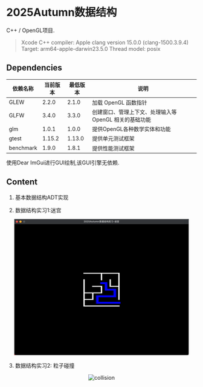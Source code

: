 #  2025Autumn数据结构

C++ / OpenGL项目.
> Xcode C++ compiler:
> Apple clang version 15.0.0 (clang-1500.3.9.4)
> Target: arm64-apple-darwin23.5.0
> Thread model: posix

## Dependencies
| 依赖名称 | 当前版本 | 最低版本 | 说明 |
| -- | -- | -- | -- |
| GLEW | 2.2.0 | 2.1.0 | 加载 OpenGL 函数指针 |
| GLFW | 3.4.0 | 3.3.0 | 创建窗口、管理上下文、处理输入等 OpenGL 相关的基础功能 |
| glm | 1.0.1 | 1.0.0 | 提供OpenGL各种数学实体和功能|
| gtest | 1.15.2 | 1.13.0 | 提供单元测试框架|
| benchmark | 1.9.0 | 1.8.1 | 提供性能测试框架|

使用Dear ImGui进行GUI绘制,该GUI引擎无依赖.

## Content
1. 基本数据结构ADT实现

2. 数据结构实习1:迷宫

<p align="center">
    <img src="https://github.com/HereIsZephyrus/zephyrus.img/blob/main/images/blog/maze_animation_renew_resize.gif" alt="maze" />
</p>

3. 数据结构实习2: 粒子碰撞

<p align="center">
    <img src="https://github.com/HereIsZephyrus/zephyrus.img/blob/main/images/blog/collision_animation_renew.gif" alt="collision" />
</p>

